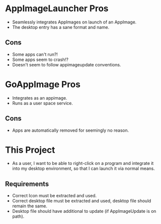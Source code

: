 # AppImageLauncher Pros

- Seamlessly integrates AppImages on launch of an AppImage.
- The desktop entry has a sane format and name.

## Cons

- Some apps can't run?!
- Some apps seem to crash!?
- Doesn't seem to follow appimageupdate conventions.

# GoAppImage Pros

- Integrates as an appimage.
- Runs as a user space service.

## Cons

- Apps are automatically removed for seemingly no reason.

# This Project

- As a user, I want to be able to right-click on a program and integrate it into my desktop environment, so that I can launch it via normal means.

## Requirements

- Correct Icon must be extracted and used.
- Correct desktop file must be extracted and used, desktop file should remain the same.
- Desktop file should have additional to update (if AppImageUpdate is on path).
